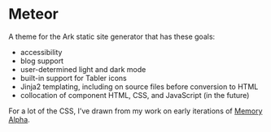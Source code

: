 # Meteor

A theme for the Ark static site generator that has these goals:

- accessibility
- blog support
- user-determined light and dark mode
- built-in support for Tabler icons
- Jinja2 templating, including on source files before conversion to HTML
- collocation of component HTML, CSS, and JavaScript (in the future)

For a lot of the CSS, I’ve drawn from my work on early iterations of
[Memory Alpha](https://github.com/openlibhums/memory-alpha).
